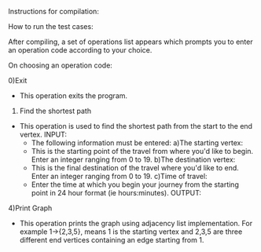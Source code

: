 Instructions for compilation:




How to run the test cases:

After compiling, a set of operations list appears which prompts you to enter an operation code according to your choice. 

On choosing an operation code:

0)Exit 
- This operation exits the program. 

1) Find the shortest path
- This operation is used to find the shortest path from the start to the end vertex. 
INPUT:
   - The following information must be entered:
   a)The starting vertex:
   - This is the starting point of the travel from where you'd like to begin. Enter an integer ranging from 0 to 19. 
   b)The destination vertex:
   - This is the final destination of the travel where you'd like to end. Enter an integer ranging from 0 to 19. 
   c)Time of travel:
   - Enter the time at which you begin your journey from the starting point in 24 hour format (ie hours:minutes).
OUTPUT:


4)Print Graph 
- This operation prints the graph using adjacency list implementation. 
  For example 1->{2,3,5}, means 1 is the starting vertex and 2,3,5 are three different end vertices containing an edge starting from 1. 

